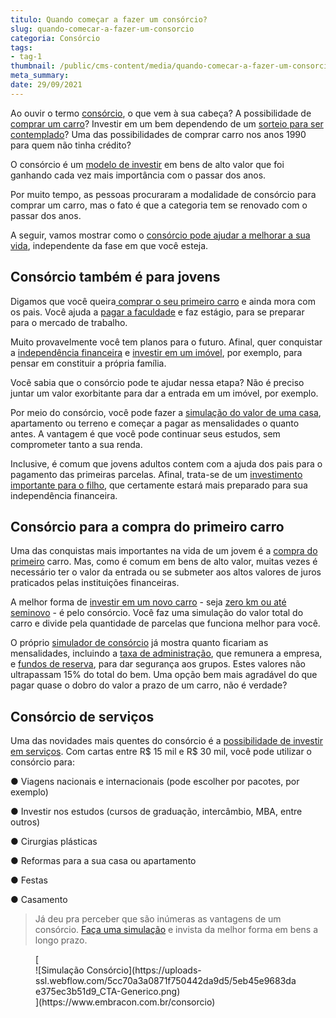 ```yaml
---
titulo: Quando começar a fazer um consórcio?
slug: quando-comecar-a-fazer-um-consorcio
categoria: Consórcio
tags:
- tag-1
thumbnail: /public/cms-content/media/quando-comecar-a-fazer-um-consorcio.jpg
meta_summary: 
date: 29/09/2021
---
```

Ao ouvir o termo [consórcio](https://www.embracon.com.br), o que vem à sua cabeça? A possibilidade de[ comprar um carro](https://www.embracon.com.br/consorcio-de-carros)? Investir em um bem dependendo de um [sorteio para ser contemplado](https://www.embracon.com.br/blog/assembleia-de-consorcio-como-funciona)? Uma das possibilidades de comprar carro nos anos 1990 para quem não tinha crédito?

O consórcio é um [modelo de investir](https://www.embracon.com.br/blog/8-motivos-que-comprovam-que-consorcio-e-investimento) em bens de alto valor que foi ganhando cada vez mais importância com o passar dos anos.

Por muito tempo, as pessoas procuraram a modalidade de consórcio para comprar um carro, mas o fato é que a categoria tem se renovado com o passar dos anos.

A seguir, vamos mostrar como o [consórcio pode ajudar a melhorar a sua vida](https://www.embracon.com.br/blog/entenda-a-importancia-da-educacao-financeira-na-sua-vida), independente da fase em que você esteja.

Consórcio também é para jovens
------------------------------

Digamos que você queira[ comprar o seu primeiro carro](https://www.embracon.com.br/blog/primeiro-carro-como-acertar-na-escolha) e ainda mora com os pais. Você ajuda a [pagar a faculdade](https://www.embracon.com.br/blog/como-funciona-o-consorcio-embracon-para-pagar-faculdade) e faz estágio, para se preparar para o mercado de trabalho.

Muito provavelmente você tem planos para o futuro. Afinal, quer conquistar a [independência financeira](https://www.embracon.com.br/blog/reserva-financeira-como-preparar-a-sua) e [investir em um imóvel](https://www.embracon.com.br/blog/hora-certa-comprar-imovel), por exemplo, para pensar em constituir a própria família.

Você sabia que o consórcio pode te ajudar nessa etapa? Não é preciso juntar um valor exorbitante para dar a entrada em um imóvel, por exemplo.

Por meio do consórcio, você pode fazer a [simulação do valor de uma casa](https://www.embracon.com.br/blog/entenda-a-importancia-de-fazer-uma-simulacao-antes-de-contratar-um-consorcio), apartamento ou terreno e começar a pagar as mensalidades o quanto antes. A vantagem é que você pode continuar seus estudos, sem comprometer tanto a sua renda.

Inclusive, é comum que jovens adultos contem com a ajuda dos pais para o pagamento das primeiras parcelas. Afinal, trata-se de um [investimento importante para o filho](https://www.embracon.com.br/blog/investimento-na-crise-o-consorcio-sempre-e-um-bom-negocio), que certamente estará mais preparado para sua independência financeira.

Consórcio para a compra do primeiro carro
-----------------------------------------

Uma das conquistas mais importantes na vida de um jovem é a [compra do primeiro](https://www.embracon.com.br/blog/7-coisas-para-levar-em-consideracao-ao-escolher-um-carro) carro. Mas, como é comum em bens de alto valor, muitas vezes é necessário ter o valor da entrada ou se submeter aos altos valores de juros praticados pelas instituições financeiras.

A melhor forma de [investir em um novo carro](https://www.embracon.com.br/blog/5-formas-de-pagamento-de-um-carro) - seja [zero km ou até seminovo](https://www.embracon.com.br/blog/carro-zero-ou-seminovo) - é pelo consórcio. Você faz uma simulação do valor total do carro e divide pela quantidade de parcelas que funciona melhor para você.

O próprio [simulador de consórcio](https://www.embracon.com.br/blog/tudo-o-que-voce-precisa-saber-sobre-a-importancia-de-um-consultor-de-consorcio) já mostra quanto ficariam as mensalidades, incluindo a [taxa de administração](https://www.embracon.com.br/conhecaoconsorcio/o-que-e-taxa-de-administracao), que remunera a empresa, e [fundos de reserva](https://www.embracon.com.br/conhecaoconsorcio/o-que-e-fundo-de-reserva), para dar segurança aos grupos. Estes valores não ultrapassam 15% do total do bem. Uma opção bem mais agradável do que pagar quase o dobro do valor a prazo de um carro, não é verdade?

Consórcio de serviços
---------------------

Uma das novidades mais quentes do consórcio é a [possibilidade de investir em serviços](https://www.embracon.com.br/blog/consorcio-de-servicos-tudo-o-que-voce-precisa-saber-sobre-o-assunto). Com cartas entre R$ 15 mil e R$ 30 mil, você pode utilizar o consórcio para:

● Viagens nacionais e internacionais (pode escolher por pacotes, por exemplo)

● Investir nos estudos (cursos de graduação, intercâmbio, MBA, entre outros)

● Cirurgias plásticas

● Reformas para a sua casa ou apartamento

● Festas

● Casamento

> Já deu pra perceber que são inúmeras as vantagens de um consórcio. [Faça uma simulação](https://www.embracon.com.br/) e invista da melhor forma em bens a longo prazo.

<figure class="w-richtext-figure-type-image w-richtext-align-center">[<div>![Simulação Consórcio](https://uploads-ssl.webflow.com/5cc70a3a0871f750442da9d5/5eb45e9683dae375ec3b51d9_CTA-Generico.png)</div>](https://www.embracon.com.br/consorcio)</figure>
